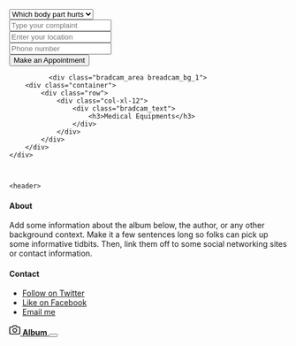  <form action="#">
                    <div class="row">
                        <div class="col-xl-12">
                            <select class="form-select wide" id="default-select" class="">
                                <option data-display="Which body part hurts">Which body part hurts </option>
                                <option value="1">Leg</option>
                                <option value="2">Neck</option>
                                <option value="3">Hand</option>
                            </select>
                        </div>
                        <div class="col-xl-12">
                            <input type="text"  placeholder="Type your complaint ">
                        </div>
                        <div class="col-xl-12">
                            <input type="text"  placeholder="Enter your location">
                        </div>
                        <div class="col-xl-12">
                            <input type="text"  placeholder="Phone number ">
                        </div>
                        <div class="col-xl-12">
                            <button type="submit" class="boxed-btn3">Make an Appointment</button>
                        </div>
                    </div>
                </form>






              <div class="bradcam_area breadcam_bg_1">
        <div class="container">
            <div class="row">
                <div class="col-xl-12">
                    <div class="bradcam_text">
                        <h3>Medical Equipments</h3>
                    </div>
                </div>
            </div>
        </div>
    </div>



    <header>
  <div class="collapse bg-dark" id="navbarHeader">
    <div class="container">
      <div class="row">
        <div class="col-sm-8 col-md-7 py-4">
          <h4 class="text-white">About</h4>
          <p class="text-muted">Add some information about the album below, the author, or any other background context. Make it a few sentences long so folks can pick up some informative tidbits. Then, link them off to some social networking sites or contact information.</p>
        </div>
        <div class="col-sm-4 offset-md-1 py-4">
          <h4 class="text-white">Contact</h4>
          <ul class="list-unstyled">
            <li><a href="#" class="text-white">Follow on Twitter</a></li>
            <li><a href="#" class="text-white">Like on Facebook</a></li>
            <li><a href="#" class="text-white">Email me</a></li>
          </ul>
        </div>
      </div>
    </div>
  </div>
  <div class="navbar navbar-dark bg-dark shadow-sm">
    <div class="container d-flex justify-content-between">
      <a href="#" class="navbar-brand d-flex align-items-center">
        <svg xmlns="http://www.w3.org/2000/svg" width="20" height="20" fill="none" stroke="currentColor" stroke-linecap="round" stroke-linejoin="round" stroke-width="2" aria-hidden="true" class="mr-2" viewBox="0 0 24 24" focusable="false"><path d="M23 19a2 2 0 0 1-2 2H3a2 2 0 0 1-2-2V8a2 2 0 0 1 2-2h4l2-3h6l2 3h4a2 2 0 0 1 2 2z"/><circle cx="12" cy="13" r="4"/></svg>
        <strong>Album</strong>
      </a>
      <button class="navbar-toggler" type="button" data-toggle="collapse" data-target="#navbarHeader" aria-controls="navbarHeader" aria-expanded="false" aria-label="Toggle navigation">
        <span class="navbar-toggler-icon"></span>
      </button>
    </div>
  </div>
</header>
